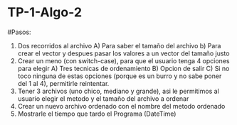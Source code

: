 # TP-1-Algo-2

#Pasos:
1) Dos recorridos al archivo
   A) Para saber el tamaño del archivo
   b) Para crear el vector y despues pasar los valores a un vector del tamaño justo
2) Crear un meno (con switch-case), para que el usuario tenga 4 opciones para elegir
   A) Tres tecnicas de ordenamiento
   B) Opcion de salir
   C) Si no toco ninguna de estas opciones (porque es un burro y no sabe poner del 1 al 4), permitirle reintentar.
3) Tener 3 archivos (uno chico, mediano y grande), asi le permitimos al usuario elegir el metodo y el tamaño del archivo a ordenar
4) Crear un nuevo archivo ordenado con el nombre del metodo ordenado
5) Mostrarle el tiempo que tardo el Programa (DateTime) 
